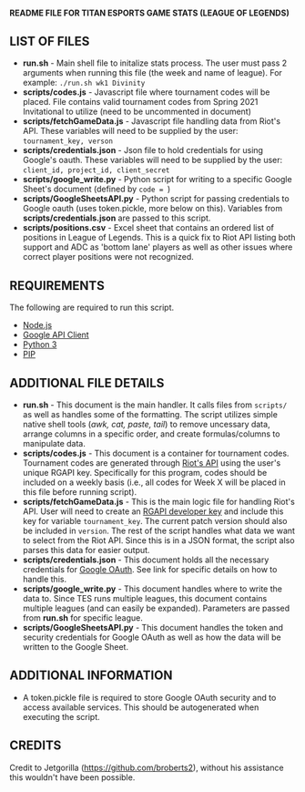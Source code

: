 #### README FILE FOR TITAN ESPORTS GAME STATS (LEAGUE OF LEGENDS) ####

## LIST OF FILES ##

- **run.sh** - Main shell file to initalize stats process. The user must pass 2 arguments when running this file (the week and name of league). For example: ```./run.sh wk1 Divinity```
- **scripts/codes.js** - Javascript file where tournament codes will be placed. File contains valid tournament codes from Spring 2021 Invitational to utilize (need to be uncommented in document)
- **scripts/fetchGameData.js** - Javascript file handling data from Riot's API. These variables will need to be supplied by the user: ``tournament_key, verson``
- **scripts/credentials.json** - Json file to hold credentials for using Google's oauth. These variables will need to be supplied by the user: ```client_id, project_id, client_secret```
- **scripts/google_write.py** - Python script for writing to a specific Google Sheet's document (defined by ```code = ```)
- **scripts/GoogleSheetsAPI.py** - Python script for passing credentials to Google oauth (uses token.pickle, more below on this). Variables from **scripts/credentials.json** are passed to this script.
- **scripts/positions.csv** - Excel sheet that contains an ordered list of positions in League of Legends. This is a quick fix to Riot API listing both support and ADC as 'bottom lane' players as well as other issues where correct player positions were not recognized. 

## REQUIREMENTS ##
The following are required to run this script.

- [Node.js](https://nodejs.org/en/)
- [Google API Client](https://pypi.org/project/google-api-python-client/)
- [Python 3](https://www.python.org/downloads/)
- [PIP](https://pip.pypa.io/en/stable/reference/pip_install/) 

## ADDITIONAL FILE DETAILS ##
- **run.sh** - This document is the main handler. It calls files from ```scripts/``` as well as handles some of the formatting. The script utilizes simple native shell tools (*awk, cat, paste, tail*) to remove uncessary data, arrange columns in a specific order, and create formulas/columns to manipulate data.
- **scripts/codes.js** - This document is a container for tournament codes. Tournament codes are generated through [Riot's API](https://developer.riotgames.com/docs/lol) using the user's unique RGAPI key. Specifically for this program, codes should be included on a weekly basis (i.e., all codes for Week X will be placed in this file before running script).
- **scripts/fetchGameData.js** - This is the main logic file for handling Riot's API. User will need to create an [RGAPI developer key](https://developer.riotgames.com/docs/portal#product-registration_application-process) and include this key for variable ```tournament_key```. The current patch version should also be included in ```version```. The rest of the script handles what data we want to select from the Riot API. Since this is in a JSON format, the script also parses this data for easier output.
- **scripts/credentials.json** - This document holds all the necessary credentials for [Google OAuth](https://developers.google.com/identity/protocols/oauth2/javascript-implicit-flow). See link for specific details on how to handle this. 
- **scripts/google_write.py** - This document handles where to write the data to. Since TES runs multiple leagues, this document contains multiple leagues (and can easily be expanded). Parameters are passed from **run.sh** for specific league.
- **scripts/GoogleSheetsAPI.py** - This document handles the token and security credentials for Google OAuth as well as how the data will be written to the Google Sheet.

## ADDITIONAL INFORMATION ##
- A token.pickle file is required to store Google OAuth security and to access available services. This should be autogenerated when executing the script.

## CREDITS ##
Credit to Jetgorilla (https://github.com/broberts2), without his assistance this wouldn't have been possible. 
